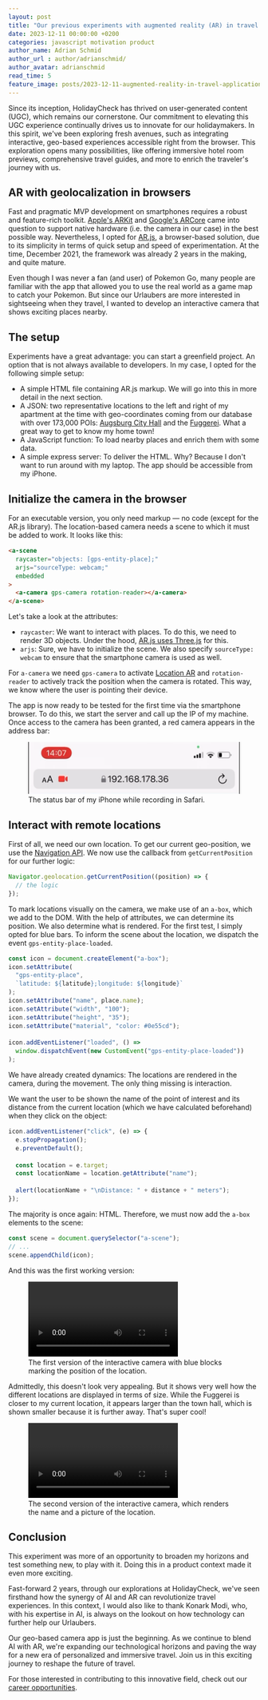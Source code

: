 ```yaml
---
layout: post
title: "Our previous experiments with augmented reality (AR) in travel applications"
date: 2023-12-11 00:00:00 +0200
categories: javascript motivation product
author_name: Adrian Schmid
author_url : author/adrianschmid/
author_avatar: adrianschmid
read_time: 5
feature_image: posts/2023-12-11-augmented-reality-in-travel-applications/augmented-reality.jpg
---
```


Since its inception, HolidayCheck has thrived on user-generated content (UGC), which remains our cornerstone. Our commitment to elevating this UGC experience continually drives us to innovate for our holidaymakers. In this spirit, we've been exploring fresh avenues, such as integrating interactive, geo-based experiences accessible right from the browser. This exploration opens many possibilities, like offering immersive hotel room previews, comprehensive travel guides, and more to enrich the traveler's journey with us.

## AR with geolocalization in browsers

Fast and pragmatic MVP development on smartphones requires a robust and feature-rich toolkit. [Apple's ARKit](https://developer.apple.com/augmented-reality/arkit/) and [Google's ARCore](https://developers.google.com/ar?hl=en) came into question to support native hardware (i.e. the camera in our case) in the best possible way. Nevertheless, I opted for [AR.js](https://github.com/AR-js-org/AR.js), a browser-based solution, due to its simplicity in terms of quick setup and speed of experimentation. At the time, December 2021, the framework was already 2 years in the making, and quite mature.

Even though I was never a fan (and user) of Pokemon Go, many people are familiar with the app that allowed you to use the real world as a game map to catch your Pokemon. But since our Urlaubers are more interested in sightseeing when they travel, I wanted to develop an interactive camera that shows exciting places nearby.

## The setup

Experiments have a great advantage: you can start a greenfield project. An option that is not always available to developers. In my case, I opted for the following simple setup:

- A simple HTML file containing AR.js markup. We will go into this in more detail in the next section.
- A JSON: two representative locations to the left and right of my apartment at the time with geo-coordinates coming from our database with over 173,000 POIs: [Augsburg City Hall](https://www.holidaycheck.de/pi/rathaus/24e3daee-7218-3ff1-8111-613f11d0dbc4) and the [Fuggerei](https://www.holidaycheck.de/pi/fuggerei/7a9ada69-b008-31af-8361-0e12f2d62158). What a great way to get to know my home town!
- A JavaScript function: To load nearby places and enrich them with some data.
- A simple express server: To deliver the HTML. Why? Because I don't want to run around with my laptop. The app should be accessible from my iPhone.

## Initialize the camera in the browser

For an executable version, you only need markup — no code (except for the AR.js library). The location-based camera needs a scene to which it must be added to work. It looks like this:

```html
<a-scene
  raycaster="objects: [gps-entity-place];"
  arjs="sourceType: webcam;"
  embedded
>
  <a-camera gps-camera rotation-reader></a-camera>
</a-scene>
```

Let's take a look at the attributes:

- `raycaster`: We want to interact with places. To do this, we need to render 3D objects. Under the hood, [AR.js uses Three.js](https://ar-js-org.github.io/AR.js-Docs/ui-events/) for this.
- `arjs`: Sure, we have to initialize the scene. We also specify `sourceType: webcam` to ensure that the smartphone camera is used as well.

For `a-camera` we need `gps-camera` to activate [Location AR](https://ar-js-org.github.io/AR.js-Docs/location-based#camera-component-gps-new-camera-gps-projected-camera-or-gps-camera) and `rotation-reader` to actively track the position when the camera is rotated. This way, we know where the user is pointing their device.

The app is now ready to be tested for the first time via the smartphone browser. To do this, we start the server and call up the IP of my machine. Once access to the camera has been granted, a red camera appears in the address bar:

<figure>
    <img src="img/posts/2023-12-11-augmented-reality-in-travel-applications/iphone-status-bar-while-recording.png" alt="iPhone status bar while recording" class="centered" />
    <figcaption>The status bar of my iPhone while recording in Safari.</figcaption>
</figure>

## Interact with remote locations

First of all, we need our own location. To get our current geo-position, we use the [Navigation API](https://developer.mozilla.org/en-US/docs/Web/API/Navigation_API). We now use the callback from `getCurrentPosition` for our further logic:

```js
Navigator.geolocation.getCurrentPosition((position) => {
  // the logic
});
```

To mark locations visually on the camera, we make use of an `a-box`, which we add to the DOM. With the help of attributes, we can determine its position. We also determine what is rendered. For the first test, I simply opted for blue bars. To inform the scene about the location, we dispatch the event `gps-entity-place-loaded`.

```js
const icon = document.createElement("a-box");
icon.setAttribute(
  "gps-entity-place",
  `latitude: ${latitude};longitude: ${longitude}`
);
icon.setAttribute("name", place.name);
icon.setAttribute("width", "100");
icon.setAttribute("height", "35");
icon.setAttribute("material", "color: #0e55cd");

icon.addEventListener("loaded", () =>
  window.dispatchEvent(new CustomEvent("gps-entity-place-loaded"))
);
```

We have already created dynamics: The locations are rendered in the camera, during the movement. The only thing missing is interaction.

We want the user to be shown the name of the point of interest and its distance from the current location (which we have calculated beforehand) when they click on the object:

```js
icon.addEventListener("click", (e) => {
  e.stopPropagation();
  e.preventDefault();

  const location = e.target;
  const locationName = location.getAttribute("name");

  alert(locationName + "\nDistance: " + distance + " meters");
});
```

The majority is once again: HTML. Therefore, we must now add the `a-box` elements to the scene:

```js
const scene = document.querySelector("a-scene");
// ...
scene.appendChild(icon);
```

And this was the first working version:

<figure>
    <video controls  src="https://media-cdn.holidaycheck.com/video/upload/v1702298405/videos/blog/elfarxu9nrcjkjpemvvg.mp4"></video>
    <figcaption>The first version of the interactive camera with blue blocks marking the position of the location.</figcaption>
</figure>

Admittedly, this doesn't look very appealing. But it shows very well how the different locations are displayed in terms of size. While the Fuggerei is closer to my current location, it appears larger than the town hall, which is shown smaller because it is further away. That's super cool!

<figure>
    <video controls  src="https://media-cdn.holidaycheck.com/video/upload/v1702298408/videos/blog/yhjwymyfd2mtoh8sazn6.mp4"></video>
    <figcaption>The second version of the interactive camera, which renders the name and a picture of the location.</figcaption>
</figure>

## Conclusion

This experiment was more of an opportunity to broaden my horizons and test something new, to play with it. Doing this in a product context made it even more exciting.

Fast-forward 2 years, through our explorations at HolidayCheck, we've seen firsthand how the synergy of AI and AR can revolutionize travel experiences. In this context, I would also like to thank Konark Modi, who, with his expertise in AI, is always on the lookout on how technology can further help our Urlaubers.

Our geo-based camera app is just the beginning. As we continue to blend AI with AR, we're expanding our technological horizons and paving the way for a new era of personalized and immersive travel. Join us in this exciting journey to reshape the future of travel.

For those interested in contributing to this innovative field, check out our [career opportunities](https://holidaycheck.jobs.personio.de/?language=en).
